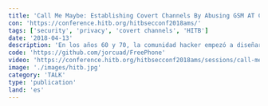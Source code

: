 ```yaml
---
title: 'Call Me Maybe: Establishing Covert Channels By Abusing GSM AT Commands'
con: 'https://conference.hitb.org/hitbsecconf2018ams/'
tags: ['security', 'privacy', 'covert channels', 'HITB']
date: '2018-04-13'
description: 'En los años 60 y 70, la comunidad hacker empezó a diseñar herramientas y procedimientos para aprovecharse de las redes telefónicas (blue box, phreaking, etc.). El hacking de la vieja escuela está reapareciendo con la comercialización de hardware abierto y de bajo coste, esto puede suponer la aparición de nuevos riesgos.'
code: 'https://github.com/jorcuad/FreePhone'
video: 'https://conference.hitb.org/hitbsecconf2018ams/sessions/call-me-maybe-establishing-covert-channels-by-abusing-gsm-at-commands/'
image: './images/hitb.jpg'
category: 'TALK'
type: 'publication'
land: 'es'
---
```

